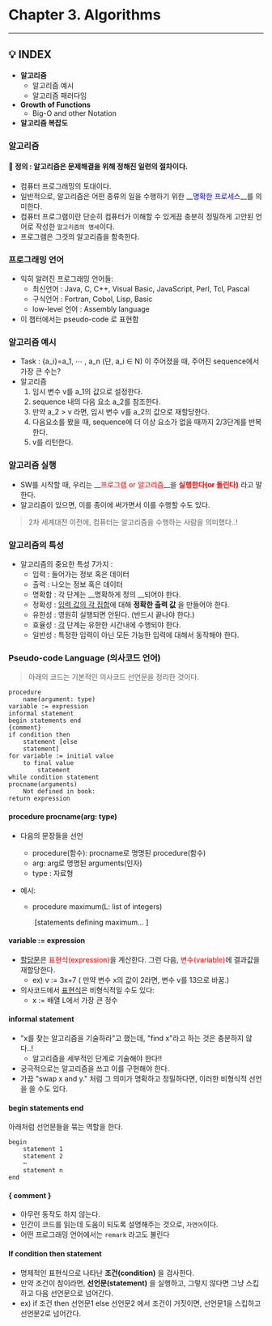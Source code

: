 # Chapter 3. Algorithms

<hr>





## 💡 INDEX

- __알고리즘__
  * 알고리즘 예시
  * 알고리즘 패러다임
- __Growth of Functions__
  * Big-O and other Notation
- __알고리즘 복잡도__







### 알고리즘

#### 	💬 정의 : 알고리즘은 문제해결을 위해 정해진 일련의 절차이다.

* 컴퓨터 프로그래밍의 토대이다.
* 일반적으로, 알고리즘은 어떤 종류의 일을 수행하기 위한 __<span style="color:blue">명확한 프로세스</span>__를 의미한다.
* 컴퓨터 프로그램이란 단순히 컴퓨터가 이해할 수 있게끔 충분히 정밀하게 고안된 언어로 작성한 `알고리즘의 명세`이다.
* 프로그램은 그것의 알고리즘을 함축한다.



### 프로그래밍 언어

* 익히 알려진 프로그래밍 언어들:
  * 최신언어 : Java, C, C++, Visual Basic, JavaScript, Perl, Tcl, Pascal
  * 구식언어 : Fortran, Cobol, Lisp, Basic
  * low-level 언어 : Assembly language
* 이 챕터에서는 pseudo-code 로 표현함



### 알고리즘 예시

* Task : {a_i}=a_1, ⋯ , a_n (단, a_i ∈ N) 이 주어졌을 때, 주어진 sequence에서 가장 큰 수는?
* 알고리즘
  1. 임시 변수 v를 a_1의 값으로 설정한다.
  2. sequence 내의 다음 요소 a_2를 참조한다.
  3. 만약 a_2 > v 라면, 임시 변수 v를 a_2의 값으로 재할당한다.
  4. 다음요소를 봤을 때, sequence에 더 이상 요소가 없을 때까지 2/3단계를 반복한다.
  5. v를 리턴한다.



### 알고리즘 실행

* SW를 시작할 때, 우리는 __<span style="color:red">프로그램 or 알고리즘</span>__을 __<span style="color:red">실행한다(or 돌린다)</span>__ 라고 말한다.
* 알고리즘이 있으면, 이를 종이에 써가면서 이를 수행할 수도 있다.



> 2차 세계대전 이전에, 컴퓨터는 알고리즘을 수행하는 사람을 의미했다..!



### 알고리즘의 특성

* 알고리즘의 중요한 특성 7가지 :
  * 입력 : 들어가는 정보 혹은 데이터
  * 출력 : 나오는 정보 혹은 데이터
  * 명확함 : 각 단계는 __명확하게 정의 __되어야 한다.
  * 정확성 :  <u>입력 값의 각 집합</u>에 대해 __정확한 출력 값__ 을 만들어야 한다.
  * 유한성 : 영원히 실행되면 안된다. (반드시 끝나야 한다.)
  * 효율성 : <u>각</u> 단계는 유한한 시간내에 수행되야 한다.
  * 일반성 : 특정한 입력이 아닌 모든 가능한 입력에 대해서 동작해야 한다.



### Pseudo-code Language (의사코드 언어)

> 아래의 코드는 기본적인 의사코드 선언문을 정리한 것이다.

```  pseudocode
procedure	
	name(argument: type)
variable := expression 
informal statement
begin statements end
{comment}
if condition then
	statement [else
	statement]
for variable := initial value
	to final value
		statement
while condition statement
procname(arguments)
	Not defined in book:
return expression
```

#### procedure procname(arg: type)

* 다음의 문장들을 선언

  * procedure(함수): procname로 명명된 procedure(함수)
  * arg: arg로 명명된 arguments(인자)
  * type : 자료형

* 예시:

  * procedure maximum(L: list of integers)

    ​	[statements defining maximum... ]

#### variable := expression

* <u>할당문</u>은 <span style="color:red">표현식(expression)</span>을 계산한다. 그런 다음, <span style="color:red">변수(variable)</span>에 결과값을 재할당한다.
  - ex)    v := 3x+7 ( 만약 변수 x의 값이 2라면, 변수 v를 13으로 바꿈.)
* 의사코드에서 <u>표현식</u>은 비형식적일 수도 있다:
  - x := 배열 L에서 가장 큰 정수

#### informal statement

* "x를 찾는 알고리즘을 기술하라"고 했는데, "find x"라고 하는 것은 충분하지 않다..!
  - 알고리즘을 세부적인 단계로 기술해야 한다!!
* 궁극적으로는 알고리즘을 쓰고 이를 구현해야 한다.
* 가끔 "swap x and y." 처럼 그 의미가 명확하고 정밀하다면, 이러한 비형식적 선언을 쓸 수도 있다.

#### begin statements end

아래처럼 선언문들을 묶는 역할을 한다.

``` pseudocode
begin
	statement 1
	statement 2
	⋯
	statement n
end
```

#### { comment }

- 아무런 동작도 하지 않는다.
- 인간이 코드를 읽는데 도움이 되도록 설명해주는 것으로, `자연어`이다.
- 어떤 프로그래밍 언어에서는 `remark` 라고도 불린다

#### If condition then statement

- 명제적인 표현식으로 나타난 __조건(condition)__ 을 검사한다.
- 만약 조건이 참이라면, __선언문(statement)__ 을 실행하고, 그렇지 않다면 그냥 스킵하고 다음 선언문으로 넘어간다.
- ex)    if 조건 then 선언문1 else 선언문2  에서 조건이 거짓이면, 선언문1을 스킵하고 선언문2로 넘어간다.

